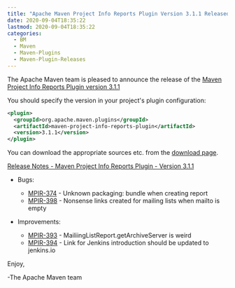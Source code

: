```yaml
---
title: "Apache Maven Project Info Reports Plugin Version 3.1.1 Released"
date: 2020-09-04T18:35:22
lastmod: 2020-09-04T18:35:22
categories:
  - BM
  - Maven
  - Maven-Plugins
  - Maven-Plugin-Releases
---
```

The Apache Maven team is pleased to announce the release of the 
[Maven Project Info Reports Plugin version 3.1.1](https://maven.apache.org/plugins/maven-project-info-reports-plugin/)

You should specify the version in your project's plugin configuration:

```xml
<plugin>
  <groupId>org.apache.maven.plugins</groupId>
  <artifactId>maven-project-info-reports-plugin</artifactId>
  <version>3.1.1</version>
</plugin>
```

You can download the appropriate sources etc. from the 
[download page](https://maven.apache.org/plugins/maven-project-info-reports-plugin/download.cgi).

<!-- more --> 

[Release Notes - Maven Project Info Reports Plugin - Version 3.1.1](https://issues.apache.org/jira/secure/ReleaseNote.jspa?projectId=12317821&version=12348345)

* Bugs:

  * [MPIR-374](https://issues.apache.org/jira/browse/MPIR-374) - Unknown packaging: bundle when creating report
  * [MPIR-398](https://issues.apache.org/jira/browse/MPIR-398) - Nonsense links created for mailing lists when mailto is empty

* Improvements:

  * [MPIR-393](https://issues.apache.org/jira/browse/MPIR-393) - MailiingListReport.getArchiveServer is weird
  * [MPIR-394](https://issues.apache.org/jira/browse/MPIR-394) - Link for Jenkins introduction should be updated to jenkins.io

Enjoy,

-The Apache Maven team 
